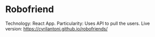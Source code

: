 # Robofriend

Technology: React App.
Particularity: Uses API to pull the users.
Live version: https://cyrilantoni.github.io/robofriends/
